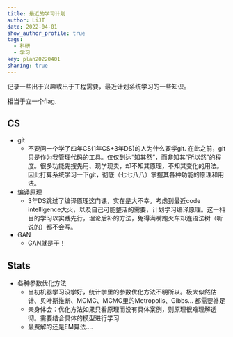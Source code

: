 ```yaml
---
title: 最近的学习计划
author: LiJT
date: 2022-04-01
show_author_profile: true
tags: 
  - 科研
  - 学习
key: plan20220401
sharing: true
---
```


记录一些出于兴趣或出于工程需要，最近计划系统学习的一些知识。

相当于立一个flag.
<!--more-->

## CS
- git
  - 不要问一个学了四年CS(1年CS+3年DS)的人为什么要学git. 在此之前，git只是作为我管理代码的工具。仅仅到达“知其然”，而非知其“所以然”的程度。很多功能先搜先用、现学现卖，却不知其原理，不知其变化的用法。因此打算系统学习一下git，彻底（七七八八）掌握其各种功能的原理和用法。
- 编译原理
  - 3年DS跳过了编译原理这门课，实在是大不幸。考虑到最近code intelligence大火，以及自己可能整活的需要，计划学习编译原理。这一科目的学习以实践先行，理论后补的方法，免得满嘴跑火车却连语法树（听说的）都不会写。
- GAN
  - GAN就是干！

## Stats
- 各种参数优化方法
  - 当初机器学习没学好，统计学里的参数优化方法不明所以。极大似然估计、贝叶斯推断、MCMC、MCMC里的Metropolis、Gibbs... 都需要补足
  - 亲身体会：优化方法如果只看原理而没有具体案例，则原理很难理解透彻。需要结合具体的模型进行学习
  - 最费解的还是EM算法....
